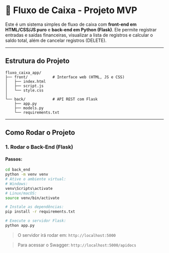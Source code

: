 # 💸 Fluxo de Caixa - Projeto MVP

Este é um sistema simples de fluxo de caixa com **front-end em HTML/CSS/JS puro** e **back-end em Python (Flask)**. Ele permite registrar entradas e saídas financeiras, visualizar a lista de registros e calcular o saldo total, além de cancelar registros (DELETE).

---

## Estrutura do Projeto

```
fluxo_caixa_app/
├── front/           # Interface web (HTML, JS e CSS)
│   ├── index.html
│   ├── script.js
│   └── style.css
│
└── back/            # API REST com Flask
    ├── app.py
    ├── models.py
    └── requirements.txt
```

---

## Como Rodar o Projeto

### 1. Rodar o Back-End (Flask)

#### Passos:

```bash
cd back_end
python -m venv venv
# Ative o ambiente virtual:
# Windows:
venv\Scripts\activate
# Linux/macOS:
source venv/bin/activate

# Instale as dependências:
pip install -r requirements.txt

# Execute o servidor Flask:
python app.py
```

> O servidor irá rodar em: `http://localhost:5000`


> Para acessar o Swagger: `http://localhost:5000/apidocs`
